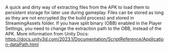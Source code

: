 A quick and dirty way of extracting files from the APK to load them to persistent storage for later use during gameplay. Files can be stored as long as they are not encrypted (by the build process) and stored in StreamingAssets folder. If you have split binary (OBB) enabled in the Player Settings, you need to change the extraction path to the OBB, instead of the APK. More information from Unity Docs: https://docs.unity3d.com/2023.1/Documentation/ScriptReference/Application-dataPath.html
